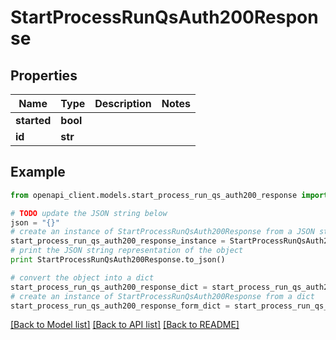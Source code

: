# StartProcessRunQsAuth200Response


## Properties
Name | Type | Description | Notes
------------ | ------------- | ------------- | -------------
**started** | **bool** |  | 
**id** | **str** |  | 

## Example

```python
from openapi_client.models.start_process_run_qs_auth200_response import StartProcessRunQsAuth200Response

# TODO update the JSON string below
json = "{}"
# create an instance of StartProcessRunQsAuth200Response from a JSON string
start_process_run_qs_auth200_response_instance = StartProcessRunQsAuth200Response.from_json(json)
# print the JSON string representation of the object
print StartProcessRunQsAuth200Response.to_json()

# convert the object into a dict
start_process_run_qs_auth200_response_dict = start_process_run_qs_auth200_response_instance.to_dict()
# create an instance of StartProcessRunQsAuth200Response from a dict
start_process_run_qs_auth200_response_form_dict = start_process_run_qs_auth200_response.from_dict(start_process_run_qs_auth200_response_dict)
```
[[Back to Model list]](../README.md#documentation-for-models) [[Back to API list]](../README.md#documentation-for-api-endpoints) [[Back to README]](../README.md)


